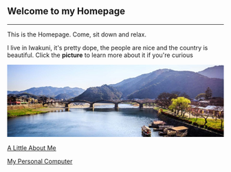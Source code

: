 ## Welcome to my Homepage
---
This is the Homepage. Come, sit down and relax.

I live in Iwakuni, it's pretty dope, the people are nice and the country is beautiful. 
Click the **picture** to learn more about it if you're curious

[![Iwakuni](iwakuni-IWK.jpg)](https://en.wikipedia.org/wiki/Iwakuni)

[A Little About Me](bio.md)

[My Personal Computer](topic.md)
